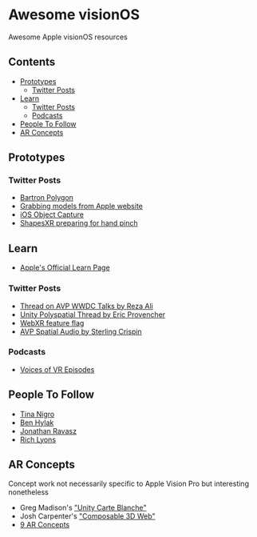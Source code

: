 # Awesome visionOS
Awesome Apple visionOS resources


## Contents
- [Prototypes](#prototypes)
    - [Twitter Posts](#prototypes-twitterPosts)
- [Learn](#learn)
    - [Twitter Posts](#learn-twitterPosts)
    - [Podcasts](#learn-podcasts)
- [People To Follow](#peopleToFollow)
- [AR Concepts](#arConcepts)

<a name="prototypes"></a>
## Prototypes
<a name="prototypes-twitterPosts"></a>
### Twitter Posts
- [Bartron Polygon](https://twitter.com/BartronPolygon/status/1681810387686264832?s=20)
- [Grabbing models from Apple website](https://twitter.com/willeastcott/status/1666046889014317056?s=20)
- [iOS Object Capture](https://twitter.com/danmonaghanz/status/1666325516679540737?s=20)
- [ShapesXR preparing for hand pinch](https://twitter.com/ingashapes/status/1666553818497323009?s=20)

<a name="learn"></a>
## Learn
- [Apple's Official Learn Page](https://developer.apple.com/visionos/learn/)
<a name="learn-twitterPosts"></a>
### Twitter Posts
- [Thread on AVP WWDC Talks by Reza Ali](https://twitter.com/RezaAli/status/1666131916951801857?s=20)
- [Unity Polyspatial Thread by Eric Provencher](https://twitter.com/pvncher/status/1666476686576332800?s=20)
- [WebXR feature flag](https://twitter.com/fernandojsg/status/1666082588132507660?s=20)
- [AVP Spatial Audio by Sterling Crispin](https://twitter.com/sterlingcrispin/status/1666128456269299713)
<a name="learn-podcasts"></a>
### Podcasts
- [Voices of VR Episodes](https://twitter.com/kentbye/status/1666485886295605248?s=20)

<a name="peopleToFollow"></a>
## People To Follow
- [Tina Nigro](https://twitter.com/tina__nigro)
- [Ben Hylak](https://twitter.com/benhylak/status/1666171775028449281?s=20)
- [Jonathan Ravasz](https://twitter.com/jonathan_ravasz/status/1666523399525666817?s=20)
- [Rich Lyons](https://twitter.com/richlyons_)

<a name="arConcepts"></a>
## AR Concepts
Concept work not necessarily specific to Apple Vision Pro but interesting nonetheless
- Greg Madison's ["Unity Carte Blanche"](https://twitter.com/GregMadison/status/1665612120744947714?s=20)
- Josh Carpenter's ["Composable 3D Web"](https://joshcarpenter.ca/composable-3d-web/)
- [9 AR Concepts](https://twitter.com/0xDesigner/status/1665481112188227584?s=20)
